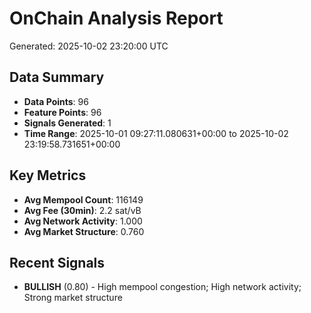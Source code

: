 # OnChain Analysis Report
Generated: 2025-10-02 23:20:00 UTC

## Data Summary
- **Data Points**: 96
- **Feature Points**: 96
- **Signals Generated**: 1
- **Time Range**: 2025-10-01 09:27:11.080631+00:00 to 2025-10-02 23:19:58.731651+00:00

## Key Metrics
- **Avg Mempool Count**: 116149
- **Avg Fee (30min)**: 2.2 sat/vB
- **Avg Network Activity**: 1.000
- **Avg Market Structure**: 0.760

## Recent Signals
- **BULLISH** (0.80) - High mempool congestion; High network activity; Strong market structure
